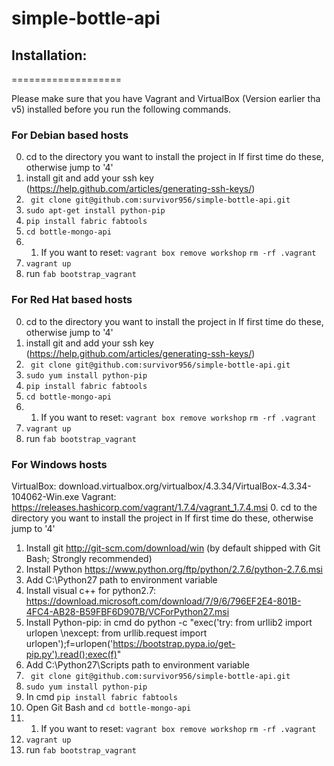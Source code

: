 # simple-bottle-api


## Installation:
===================

Please make sure that you have Vagrant and VirtualBox (Version earlier tha v5) installed before you run the following commands.

### For Debian based hosts
0. cd to the directory you want to install the project in
If first time do these, otherwise jump to '4'
1. install git and add your ssh key (https://help.github.com/articles/generating-ssh-keys/)
2. ` git clone git@github.com:survivor956/simple-bottle-api.git`
3. `sudo apt-get install python-pip`
4. `pip install fabric fabtools`
5. `cd bottle-mongo-api`
5. 1. If you want to reset:
    `vagrant box remove workshop` 
    `rm -rf .vagrant`
6. `vagrant up`
7. run `fab bootstrap_vagrant`

### For Red Hat based hosts
0. cd to the directory you want to install the project in
If first time do these, otherwise jump to '4'
1. install git and add your ssh key (https://help.github.com/articles/generating-ssh-keys/)
2. ` git clone git@github.com:survivor956/simple-bottle-api.git`
3. `sudo yum install python-pip`
4. `pip install fabric fabtools`
5. `cd bottle-mongo-api`
5. 1. If you want to reset:
    `vagrant box remove workshop` 
    `rm -rf .vagrant`
6. `vagrant up`
7. run `fab bootstrap_vagrant`

### For Windows hosts
VirtualBox: download.virtualbox.org/virtualbox/4.3.34/VirtualBox-4.3.34-104062-Win.exe
Vagrant: https://releases.hashicorp.com/vagrant/1.7.4/vagrant_1.7.4.msi
0. cd to the directory you want to install the project in
If first time do these, otherwise jump to '4'
1. Install git http://git-scm.com/download/win (by default shipped with Git Bash; Strongly recommended)
2. Install Python https://www.python.org/ftp/python/2.7.6/python-2.7.6.msi
3. Add C:\Python27 path to environment variable
4. Install visual c++ for python2.7: https://download.microsoft.com/download/7/9/6/796EF2E4-801B-4FC4-AB28-B59FBF6D907B/VCForPython27.msi
5. Install Python-pip: in cmd do python -c "exec('try: from urllib2 import urlopen \nexcept: from urllib.request import urlopen');f=urlopen('https://bootstrap.pypa.io/get-pip.py').read();exec(f)"
6. Add C:\Python27\Scripts path to environment variable
7. ` git clone git@github.com:survivor956/simple-bottle-api.git`
8. `sudo yum install python-pip`
9. In cmd `pip install fabric fabtools`
10. Open Git Bash and `cd bottle-mongo-api`
10. 1. If you want to reset:
    `vagrant box remove workshop` 
    `rm -rf .vagrant`
11. `vagrant up`
12. run `fab bootstrap_vagrant`
